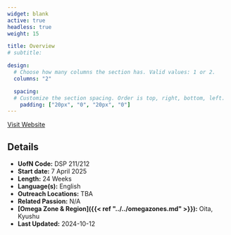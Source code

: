 ```yaml
---
widget: blank
active: true
headless: true
weight: 15

title: Overview
# subtitle:

design:
  # Choose how many columns the section has. Valid values: 1 or 2.
  columns: "2"

  spacing:
  # Customize the section spacing. Order is top, right, bottom, left.
    padding: ["20px", "0", "20px", "0"]
---
```


[Visit Website](https://www.ywamoita.org/)

## Details

* **UofN Code:** DSP 211/212
* **Start date:** 7 April 2025
* **Length:** 24 Weeks
* **Language(s):** English
* **Outreach Locations:** TBA
* **Related Passion:** N/A
* **[Omega Zone & Region]({{< ref "../../omegazones.md" >}}):** Oita, Kyushu
* **Last Updated:** 2024-10-12
